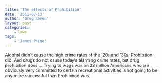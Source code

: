 ```yaml
---
title: 'The effects of Prohibition'
date: '2011-07-13'
author: 'Greg Raven'
layout: post
categories:
    - laws
tags:
    - 'James Paine'
---
```


Alcohol didn’t cause the high crime rates of the ’20s and ’30s, Prohibition did. And drugs do not cause today’s alarming crime rates, but drug prohibition does … Trying to wage war on 23 million Americans who are obviously very committed to certain recreational activities is not going to be any more successful than Prohibition was.